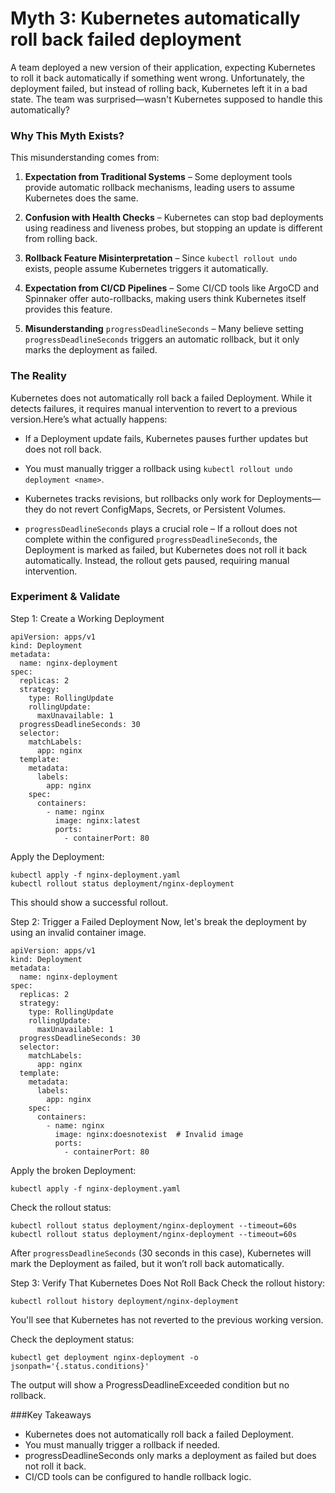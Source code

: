 # Myth 3: Kubernetes automatically roll back failed deployment
A team deployed a new version of their application, expecting Kubernetes to roll it back automatically if something went wrong. Unfortunately, the deployment failed, but instead of rolling back, Kubernetes left it in a bad state. The team was surprised—wasn't Kubernetes supposed to handle this automatically?

### Why This Myth Exists?
This misunderstanding comes from:

1. **Expectation from Traditional Systems** – Some deployment tools provide automatic rollback mechanisms, leading users to assume Kubernetes does the same.

2. **Confusion with Health Checks** – Kubernetes can stop bad deployments using readiness and liveness probes, but stopping an update is different from rolling back.

3. **Rollback Feature Misinterpretation** – Since `kubectl rollout undo` exists, people assume Kubernetes triggers it automatically.

4. **Expectation from CI/CD Pipelines** – Some CI/CD tools like ArgoCD and Spinnaker offer auto-rollbacks, making users think Kubernetes itself provides this feature.

5. **Misunderstanding** `progressDeadlineSeconds` – Many believe setting `progressDeadlineSeconds` triggers an automatic rollback, but it only marks the deployment as failed.

### The Reality
Kubernetes does not automatically roll back a failed Deployment. While it detects failures, it requires manual intervention to revert to a previous version.Here’s what actually happens:

- If a Deployment update fails, Kubernetes pauses further updates but does not roll back.

- You must manually trigger a rollback using `kubectl rollout undo deployment <name>`.

- Kubernetes tracks revisions, but rollbacks only work for Deployments—they do not revert ConfigMaps, Secrets, or Persistent Volumes.

- `progressDeadlineSeconds` plays a crucial role – If a rollout does not complete within the configured `progressDeadlineSeconds`, the Deployment is marked as failed, but Kubernetes does not roll it back automatically. Instead, the rollout gets paused, requiring manual intervention.

### Experiment & Validate
Step 1: Create a Working Deployment
```
apiVersion: apps/v1
kind: Deployment
metadata:
  name: nginx-deployment
spec:
  replicas: 2
  strategy:
    type: RollingUpdate
    rollingUpdate:
      maxUnavailable: 1
  progressDeadlineSeconds: 30
  selector:
    matchLabels:
      app: nginx
  template:
    metadata:
      labels:
        app: nginx
    spec:
      containers:
        - name: nginx
          image: nginx:latest
          ports:
            - containerPort: 80
```

Apply the Deployment:
```
kubectl apply -f nginx-deployment.yaml
kubectl rollout status deployment/nginx-deployment
```
This should show a successful rollout.

Step 2: Trigger a Failed Deployment
Now, let's break the deployment by using an invalid container image.
```
apiVersion: apps/v1
kind: Deployment
metadata:
  name: nginx-deployment
spec:
  replicas: 2
  strategy:
    type: RollingUpdate
    rollingUpdate:
      maxUnavailable: 1
  progressDeadlineSeconds: 30
  selector:
    matchLabels:
      app: nginx
  template:
    metadata:
      labels:
        app: nginx
    spec:
      containers:
        - name: nginx
          image: nginx:doesnotexist  # Invalid image
          ports:
            - containerPort: 80
```
Apply the broken Deployment:
```
kubectl apply -f nginx-deployment.yaml
```

Check the rollout status:
```
kubectl rollout status deployment/nginx-deployment --timeout=60s
kubectl rollout status deployment/nginx-deployment --timeout=60s
```

After `progressDeadlineSeconds` (30 seconds in this case), Kubernetes will mark the Deployment as failed, but it won’t roll back automatically.

Step 3: Verify That Kubernetes Does Not Roll Back
Check the rollout history:
```
kubectl rollout history deployment/nginx-deployment
```
You'll see that Kubernetes has not reverted to the previous working version.

Check the deployment status:
```
kubectl get deployment nginx-deployment -o jsonpath='{.status.conditions}'
```
The output will show a ProgressDeadlineExceeded condition but no rollback.

###Key Takeaways
- Kubernetes does not automatically roll back a failed Deployment.
- You must manually trigger a rollback if needed.
- progressDeadlineSeconds only marks a deployment as failed but does not roll it back.
- CI/CD tools can be configured to handle rollback logic.
